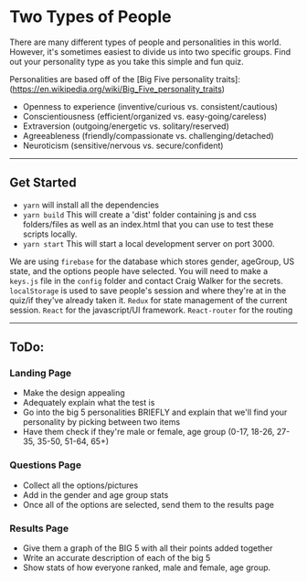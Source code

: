 # Two Types of People
There are many different types of people and personalities in this world. However, it's sometimes easiest to divide us into two specific groups. Find out your personality type as you take this simple and fun quiz.

Personalities are based off of the [Big Five personality traits]: (https://en.wikipedia.org/wiki/Big_Five_personality_traits)

* Openness to experience (inventive/curious vs. consistent/cautious)
* Conscientiousness (efficient/organized vs. easy-going/careless)
* Extraversion (outgoing/energetic vs. solitary/reserved)
* Agreeableness (friendly/compassionate vs. challenging/detached)
* Neuroticism (sensitive/nervous vs. secure/confident)


---

## Get Started

* `yarn` will install all the dependencies
* `yarn build` This will create a 'dist' folder containing js and css folders/files as well as an index.html that you can use to test these scripts locally.
* `yarn start` This will start a local development server on port 3000.

We are using `firebase` for the database which stores gender, ageGroup, US state, and the options people have selected. You will need to make a `keys.js` file in the `config` folder and contact Craig Walker for the secrets.
`localStorage` is used to save people's session and where they're at in the quiz/if they've already taken it.
`Redux` for state management of the current session.
`React` for the javascript/UI framework.
`React-router` for the routing


---

## ToDo:

### Landing Page
* Make the design appealing
* Adequately explain what the test is
* Go into the big 5 personalities BRIEFLY and explain that we'll find your personality by picking between two items
* Have them check if they're male or female, age group (0-17, 18-26, 27-35, 35-50, 51-64, 65+)

### Questions Page
* Collect all the options/pictures
* Add in the gender and age group stats
* Once all of the options are selected, send them to the results page

### Results Page
* Give them a graph of the BIG 5 with all their points added together
* Write an accurate description of each of the big 5
* Show stats of how everyone ranked, male and female, age group.

